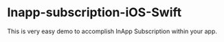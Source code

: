 # Inapp-subscription-iOS-Swift
This is very easy demo to accomplish InApp Subscription within your app.
